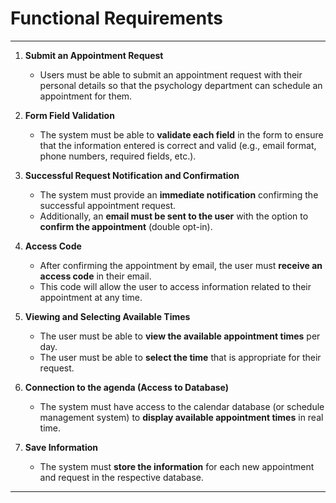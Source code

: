# Functional Requirements

---

1. **Submit an Appointment Request**

    * Users must be able to submit an appointment request with their personal details so that the psychology department can schedule an appointment for them.

2. **Form Field Validation**
    * The system must be able to **validate each field** in the form to ensure that the information entered is correct and valid (e.g., email format, phone numbers, required fields, etc.).

3. **Successful Request Notification and Confirmation**
    * The system must provide an **immediate notification** confirming the successful appointment request.
    * Additionally, an **email must be sent to the user** with the option to **confirm the appointment** (double opt-in).

4. **Access Code**

    * After confirming the appointment by email, the user must **receive an access code** in their email.
    * This code will allow the user to access information related to their appointment at any time.

5. **Viewing and Selecting Available Times**

    * The user must be able to **view the available appointment times** per day.
    * The user must be able to **select the time** that is appropriate for their request.

6. **Connection to the agenda (Access to Database)**

    * The system must have access to the calendar database (or schedule management system) to **display available appointment times** in real time.

7. **Save Information**

    * The system must **store the information** for each new appointment and request in the respective database.

---
